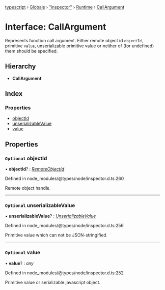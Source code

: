 [typescript](../README.md) › [Globals](../globals.md) › ["inspector"](../modules/_inspector_.md) › [Runtime](../modules/_inspector_.runtime.md) › [CallArgument](_inspector_.runtime.callargument.md)

# Interface: CallArgument

Represents function call argument. Either remote object id <code>objectId</code>, primitive <code>value</code>, unserializable primitive value or neither of (for undefined) them should be specified.

## Hierarchy

* **CallArgument**

## Index

### Properties

* [objectId](_inspector_.runtime.callargument.md#optional-objectid)
* [unserializableValue](_inspector_.runtime.callargument.md#optional-unserializablevalue)
* [value](_inspector_.runtime.callargument.md#optional-value)

## Properties

### `Optional` objectId

• **objectId**? : *[RemoteObjectId](../modules/_inspector_.runtime.md#remoteobjectid)*

Defined in node_modules/@types/node/inspector.d.ts:260

Remote object handle.

___

### `Optional` unserializableValue

• **unserializableValue**? : *[UnserializableValue](../modules/_inspector_.runtime.md#unserializablevalue)*

Defined in node_modules/@types/node/inspector.d.ts:256

Primitive value which can not be JSON-stringified.

___

### `Optional` value

• **value**? : *any*

Defined in node_modules/@types/node/inspector.d.ts:252

Primitive value or serializable javascript object.
